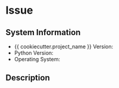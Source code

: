 # Issue

<!-- Give an overview of your issue here -->

## System Information

- {{ cookiecutter.project_name }} Version:
- Python Version:
- Operating System:

## Description

<!--
Describe what you were trying to get done.
Tell us what happened, what went wrong, and what you expected to happen.
-->
